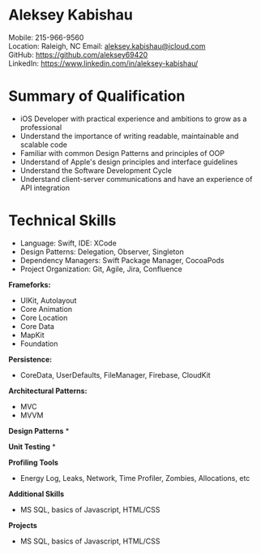 # Aleksey Kabishau
Mobile: 215-966-9560  
Location: Raleigh, NC
Email: aleksey.kabishau@icloud.com  
GitHub: https://github.com/aleksey69420  
LinkedIn: https://www.linkedin.com/in/aleksey-kabishau/
# Summary of Qualification
* iOS Developer with practical experience and ambitions to grow as a professional
* Understand the importance of writing readable, maintainable and scalable code
* Familiar with common Design Patterns and principles of OOP
* Understand of Apple's design principles and interface guidelines
* Understand the Software Development Cycle
* Understand client-server communications and have an experience of API integration


# Technical Skills
* Language: Swift, IDE: XCode
* Design Patterns: Delegation, Observer, Singleton
* Dependency Managers: Swift Package Manager, CocoaPods
* Project Organization: Git, Agile, Jira, Confluence

**Frameforks:**
* UIKit, Autolayout
* Core Animation
* Core Location
* Core Data
* MapKit
* Foundation


**Persistence:**
* CoreData, UserDefaults, FileManager, Firebase, CloudKit


**Architectural Patterns:**
* MVC
* MVVM

**Design Patterns**
* 

**Unit Testing**
* 

**Profiling Tools**
* Energy Log, Leaks, Network, Time Profiler, Zombies, Allocations, etc

**Additional Skills**
* MS SQL, basics of Javascript, HTML/CSS

**Projects**
* MS SQL, basics of Javascript, HTML/CSS


